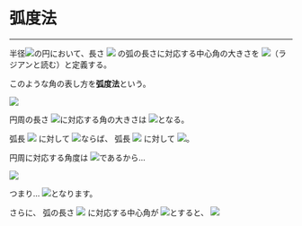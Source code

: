 # 弧度法

---

半径<img src="https://latex.codecogs.com/gif.latex?r"/>の円において、長さ
<img src="https://latex.codecogs.com/gif.latex?r"/>
の弧の長さに対応する中心角の大きさを
<img src="https://latex.codecogs.com/gif.latex?1{rad}"/>（ラジアンと読む）と定義する。

このような角の表し方を**弧度法**という。

<img src="https://cdn.fccc.info/K6bh/soroban/ae8fcbeb9b3c68cb1bd288bcd06fe4ec/soroban-guide-606/871b9bbc-private.png?Expires=1543798391&Key-Pair-Id=APKAIXOVMBEKCVHZBGWQ&Policy=eyJTdGF0ZW1lbnQiOlt7IlJlc291cmNlIjoiaHR0cHM6Ly9jZG4uZmNjYy5pbmZvLyovc29yb2Jhbi8qL3Nvcm9iYW4tZ3VpZGUtNjA2LyouKiIsIkNvbmRpdGlvbiI6eyJEYXRlTGVzc1RoYW4iOnsiQVdTOkVwb2NoVGltZSI6MTU0Mzc5ODM5MX19fV19&Signature=cM36c4AHGaIQXNC33HwwRIQHpVZLkWH-MRkjbUbn7Bvzwc3UY-iAgG89MAQX~q7m2fSyw4dzbwU9fPhtQoegPIpifmlHMaGGhfzlxBJFzsQYxPtWS5ZN4dHKr6WHAW5YPIDhp2rp9l6EL5a3ESbJ9yRhsSKDX0x4GH5U4arpd6iP8~8JS2PkAbAIw0uXfe7xJtoze9NCsxjlh-op5vJBVGj7HBCZcnJ-gPdOzP8jzUTEhPA8C4diopQHGace4wgRJcAUAUCXQcqmuwusXE80ugtYWYk-wS8u5DO8c~-QsppJdu-uUodIU4-s35AzQmuG4FiEHcgsH5UmrQF--MeUVg__"/>

円周の長さ
<img src="https://latex.codecogs.com/gif.latex?2\pi&space;r"/>に対応する角の大きさは
<img src="https://latex.codecogs.com/gif.latex?2\pi{rad}"/>となる。

弧長
<img src="https://latex.codecogs.com/gif.latex?r"/>
に対して
<img src="https://latex.codecogs.com/gif.latex?1{rad}"/>ならば、
弧長
<img src="https://latex.codecogs.com/gif.latex?2\pi\times&space;r"/>
に対して
<img src="https://latex.codecogs.com/gif.latex?2\pi\times&space;1{rad}"/>。

円周に対応する角度は
<img src="https://latex.codecogs.com/gif.latex?360^\circ"/>であるから…

<img src="https://latex.codecogs.com/gif.latex?2\pi{rad}=360^\circ"/>

つまり… <img src="https://latex.codecogs.com/gif.latex?\pi{rad}=180^\circ"/>となります。

さらに、
弧の長さ
<img src="https://latex.codecogs.com/gif.latex?l"/>
に対応する中心角が
<img src="https://latex.codecogs.com/gif.latex?\theta{rad}"/>とすると、
<img src="https://latex.codecogs.com/gif.latex?r:1=l:\theta"/>
